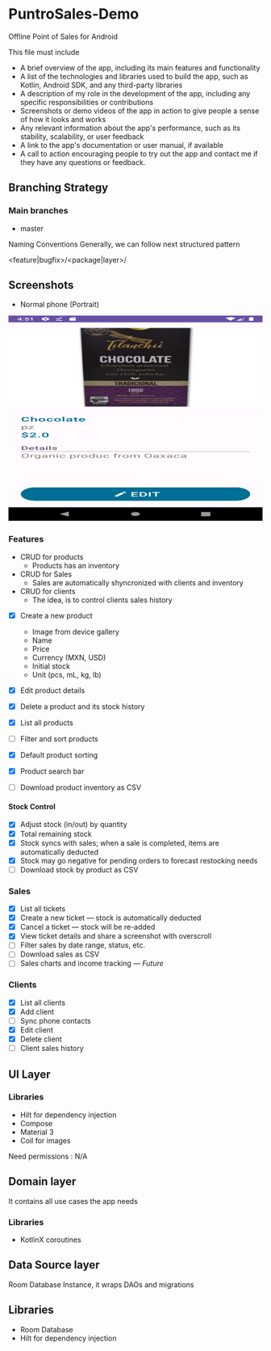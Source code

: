 # PuntroSales-Demo
Offline Point of Sales for Android


This file must include
- A brief overview of the app, including its main features and functionality
- A list of the technologies and libraries used to build the app, such as Kotlin, Android SDK, and any third-party libraries
- A description of my role in the development of the app, including any specific responsibilities or contributions
- Screenshots or demo videos of the app in action to give people a sense of how it looks and works
- Any relevant information about the app's performance, such as its stability, scalability, or user feedback
- A link to the app's documentation or user manual, if available
- A call to action encouraging people to try out the app and contact me if they have any questions or feedback.



## Branching Strategy

### Main branches

- master

Naming Conventions
Generally, we can follow next structured pattern

<feature|bugfix>/<package|layer>/<description>

## Screenshots

* Normal phone (Portrait)

<p align="center">
  <img width="514" height="406" src="doc/img/DetailsProduct.png">
</p>


### Features

- CRUD for products
  - Products has an inventory
- CRUD for Sales
  - Sales are automatically shyncronized with clients and inventory 
- CRUD for clients
  - The idea, is to control clients sales history


- [x] Create a new product
  - Image from device gallery
  - Name
  - Price
  - Currency (MXN, USD)
  - Initial stock
  - Unit (pcs, mL, kg, lb)

- [x] Edit product details
- [x] Delete a product and its stock history
- [x] List all products
- [ ] Filter and sort products
- [x] Default product sorting

- [x] Product search bar
- [ ] Download product inventory as CSV

#### Stock Control
- [x] Adjust stock (in/out) by quantity
- [x] Total remaining stock
- [x] Stock syncs with sales; when a sale is completed, items are automatically deducted
- [x] Stock may go negative for pending orders to forecast restocking needs
- [ ] Download stock by product as CSV

### Sales
- [x] List all tickets
- [x] Create a new ticket — stock is automatically deducted
- [x] Cancel a ticket — stock will be re-added
- [x] View ticket details and share a screenshot with overscroll
- [ ] Filter sales by date range, status, etc.
- [ ] Download sales as CSV
- [ ] Sales charts and income tracking — *Future*

### Clients
- [x] List all clients
- [x] Add client
- [ ] Sync phone contacts
- [x] Edit client
- [x] Delete client
- [ ] Client sales history

## UI Layer

### Libraries

- Hilt for dependency injection
- Compose
- Material 3
- Coil for images

Need permissions : N/A

## Domain layer

It contains all use cases the app needs

### Libraries

- KotlinX coroutines

## Data Source layer
Room Database Instance, it wraps DAOs and migrations

## Libraries

- Room Database
- Hilt for dependency injection